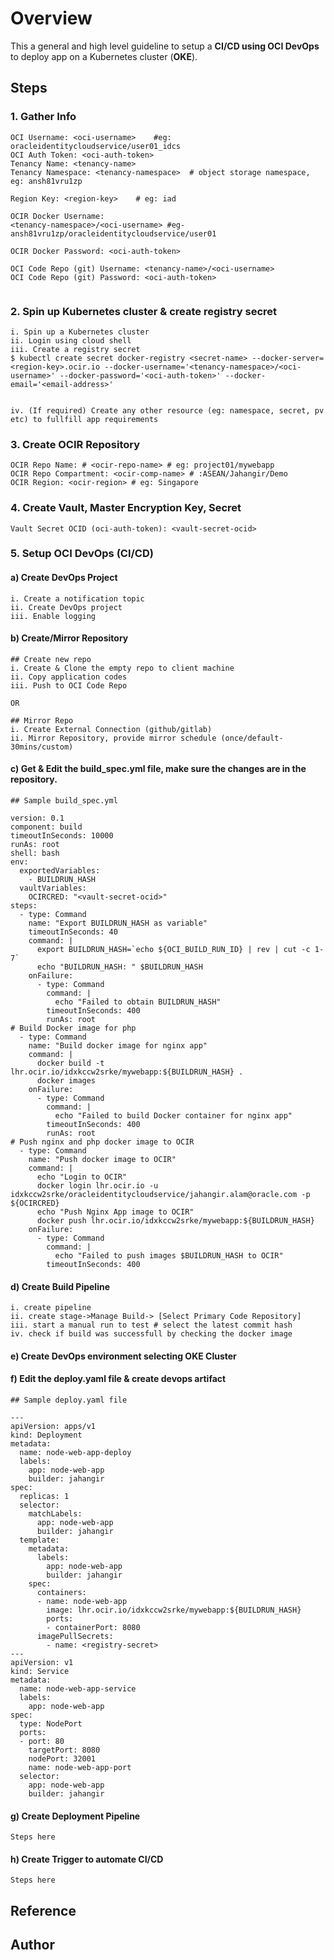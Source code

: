 # Overview

This a general and high level guideline to setup a **CI/CD using OCI DevOps** to deploy app on a Kubernetes cluster (**OKE**).

## Steps

### 1. Gather Info

```
OCI Username: <oci-username>	#eg: oracleidentitycloudservice/user01_idcs
OCI Auth Token: <oci-auth-token>	
Tenancy Name: <tenancy-name>	
Tenancy Namespace: <tenancy-namespace>	# object storage namespace, eg: ansh81vru1zp

Region Key: <region-key>	# eg: iad

OCIR Docker Username: 
<tenancy-namespace>/<oci-username> #eg-ansh81vru1zp/oracleidentitycloudservice/user01

OCIR Docker Password: <oci-auth-token>

OCI Code Repo (git) Username: <tenancy-name>/<oci-username> 
OCI Code Repo (git) Password: <oci-auth-token>


```

### 2. Spin up Kubernetes cluster & create registry secret

```
i. Spin up a Kubernetes cluster
ii. Login using cloud shell
iii. Create a registry secret
$ kubectl create secret docker-registry <secret-name> --docker-server=<region-key>.ocir.io --docker-username='<tenancy-namespace>/<oci-username>' --docker-password='<oci-auth-token>' --docker-email='<email-address>'


iv. (If required) Create any other resource (eg: namespace, secret, pv etc) to fullfill app requirements
```

### 3. Create OCIR Repository

```
OCIR Repo Name: # <ocir-repo-name> # eg: project01/mywebapp
OCIR Repo Compartment: <ocir-comp-name>	# :ASEAN/Jahangir/Demo
OCIR Region: <ocir-region> # eg: Singapore
```

### 4. Create Vault, Master Encryption Key, Secret

```
Vault Secret OCID (oci-auth-token): <vault-secret-ocid>
```

### 5. Setup OCI DevOps (CI/CD)
#### a) Create DevOps Project
```
i. Create a notification topic
ii. Create DevOps project
iii. Enable logging
```
#### b) Create/Mirror Repository
```
## Create new repo
i. Create & Clone the empty repo to client machine
ii. Copy application codes
iii. Push to OCI Code Repo

OR

## Mirror Repo
i. Create External Connection (github/gitlab)
ii. Mirror Repository, provide mirror schedule (once/default-30mins/custom)
```
#### c) Get & Edit the build_spec.yml file, make sure the changes are in the repository.

```
## Sample build_spec.yml

version: 0.1
component: build
timeoutInSeconds: 10000
runAs: root
shell: bash
env:
  exportedVariables:
    - BUILDRUN_HASH
  vaultVariables:
    OCIRCRED: "<vault-secret-ocid>"
steps:
  - type: Command
    name: "Export BUILDRUN_HASH as variable"
    timeoutInSeconds: 40
    command: |
      export BUILDRUN_HASH=`echo ${OCI_BUILD_RUN_ID} | rev | cut -c 1-7`
      echo "BUILDRUN_HASH: " $BUILDRUN_HASH
    onFailure:
      - type: Command
        command: |
          echo "Failed to obtain BUILDRUN_HASH"
        timeoutInSeconds: 400
        runAs: root
# Build Docker image for php
  - type: Command
    name: "Build docker image for nginx app"
    command: |
      docker build -t lhr.ocir.io/idxkccw2srke/mywebapp:${BUILDRUN_HASH} .
      docker images
    onFailure:
      - type: Command
        command: |
          echo "Failed to build Docker container for nginx app"
        timeoutInSeconds: 400
        runAs: root
# Push nginx and php docker image to OCIR
  - type: Command
    name: "Push docker image to OCIR"
    command: |
      echo "Login to OCIR"
      docker login lhr.ocir.io -u idxkccw2srke/oracleidentitycloudservice/jahangir.alam@oracle.com -p ${OCIRCRED}
      echo "Push Nginx App image to OCIR"
      docker push lhr.ocir.io/idxkccw2srke/mywebapp:${BUILDRUN_HASH}
    onFailure:
      - type: Command
        command: |
          echo "Failed to push images $BUILDRUN_HASH to OCIR"
        timeoutInSeconds: 400
```

#### d) Create Build Pipeline

```
i. create pipeline
ii. create stage->Manage Build-> [Select Primary Code Repository]
iii. start a manual run to test # select the latest commit hash
iv. check if build was successfull by checking the docker image
```



#### e) Create DevOps environment selecting OKE Cluster

#### f) Edit the deploy.yaml file & create devops artifact

```
## Sample deploy.yaml file

---
apiVersion: apps/v1
kind: Deployment
metadata:
  name: node-web-app-deploy
  labels:
    app: node-web-app
    builder: jahangir
spec:
  replicas: 1
  selector:
    matchLabels:
      app: node-web-app
      builder: jahangir
  template:
    metadata:
      labels:
        app: node-web-app
        builder: jahangir
    spec:
      containers:
      - name: node-web-app
        image: lhr.ocir.io/idxkccw2srke/mywebapp:${BUILDRUN_HASH}
        ports:
        - containerPort: 8080
      imagePullSecrets:
        - name: <registry-secret>
---
apiVersion: v1
kind: Service
metadata:
  name: node-web-app-service
  labels:
    app: node-web-app
spec:
  type: NodePort
  ports:
  - port: 80
    targetPort: 8080
    nodePort: 32001
    name: node-web-app-port
  selector:
    app: node-web-app
    builder: jahangir
```

#### g) Create Deployment Pipeline

```
Steps here
```

#### h) Create Trigger to automate CI/CD

```
Steps here
```



## Reference



## Author




